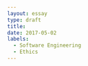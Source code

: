```yaml
---
layout: essay
type: draft
title:
date: 2017-05-02
labels:
  - Software Engineering
  - Ethics
---
```


